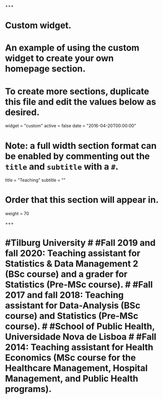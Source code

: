 +++
# Custom widget.
# An example of using the custom widget to create your own homepage section.
# To create more sections, duplicate this file and edit the values below as desired.
widget = "custom"
active = false
date = "2016-04-20T00:00:00"

# Note: a full width section format can be enabled by commenting out the `title` and `subtitle` with a `#`.
title = "Teaching"
subtitle = ""

# Order that this section will appear in.
weight = 70

+++
# #Tilburg University # #Fall 2019 and fall 2020: Teaching assistant for Statistics & Data Management 2 (BSc course) and a grader for Statistics (Pre-MSc course). # #Fall 2017 and fall 2018: Teaching assistant for Data-Analysis (BSc course) and Statistics (Pre-MSc course). # #School of Public Health, Universidade Nova de Lisboa # #Fall 2014: Teaching assistant for Health Economics (MSc course for the Healthcare Management, Hospital Management, and Public Health programs). #
